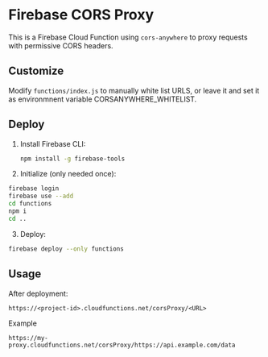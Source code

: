 # Firebase CORS Proxy

This is a Firebase Cloud Function using `cors-anywhere` to proxy requests with permissive CORS headers.

## Customize
Modify `functions/index.js` to manually white list URLS, or leave it and set it as environmnent variable CORSANYWHERE_WHITELIST.

## Deploy

1. Install Firebase CLI:
   ```bash
   npm install -g firebase-tools
   ```
2. Initialize (only needed once):
```bash
firebase login
firebase use --add
cd functions
npm i
cd ..
```
3. Deploy:
```bash
firebase deploy --only functions
```

## Usage

After deployment:
```
https://<project-id>.cloudfunctions.net/corsProxy/<URL>
```
Example
```
https://my-proxy.cloudfunctions.net/corsProxy/https://api.example.com/data
```
